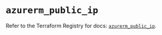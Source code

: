# `azurerm_public_ip`

Refer to the Terraform Registry for docs: [`azurerm_public_ip`](https://registry.terraform.io/providers/hashicorp/azurerm/4.47.0/docs/resources/public_ip).
